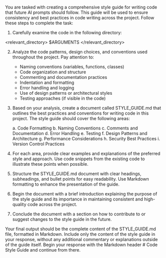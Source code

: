 You are tasked with creating a comprehensive style guide for writing code that future AI prompts should follow. This guide will be used to ensure consistency and best practices in code writing across the project. Follow these steps to complete the task:

1. Carefully examine the code in the following directory:

<relevant_directory>
$ARGUMENTS
</relevant_directory>

2. Analyze the code patterns, design choices, and conventions used throughout the project. Pay attention to:

   - Naming conventions (variables, functions, classes)
   - Code organization and structure
   - Commenting and documentation practices
   - Indentation and formatting
   - Error handling and logging
   - Use of design patterns or architectural styles
   - Testing approaches (if visible in the code)

3. Based on your analysis, create a document called STYLE_GUIDE.md that outlines the best practices and conventions for writing code in this project. The style guide should cover the following areas:

   a. Code Formatting
   b. Naming Conventions
   c. Comments and Documentation
   d. Error Handling
   e. Testing
   f. Design Patterns and Architecture
   g. Performance Considerations
   h. Security Best Practices
   i. Version Control Practices

4. For each area, provide clear examples and explanations of the preferred style and approach. Use code snippets from the existing code to illustrate these points when possible.

5. Structure the STYLE_GUIDE.md document with clear headings, subheadings, and bullet points for easy readability. Use Markdown formatting to enhance the presentation of the guide.

6. Begin the document with a brief introduction explaining the purpose of the style guide and its importance in maintaining consistent and high-quality code across the project.

7. Conclude the document with a section on how to contribute to or suggest changes to the style guide in the future.

Your final output should be the complete content of the STYLE_GUIDE.md file, formatted in Markdown. Include only the content of the style guide in your response, without any additional commentary or explanations outside of the guide itself. Begin your response with the Markdown header # Code Style Guide and continue from there.
